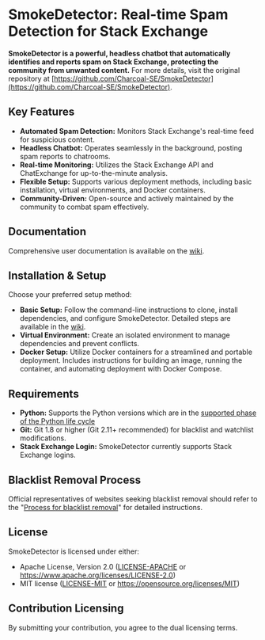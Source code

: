 # SmokeDetector: Real-time Spam Detection for Stack Exchange

**SmokeDetector is a powerful, headless chatbot that automatically identifies and reports spam on Stack Exchange, protecting the community from unwanted content.**  For more details, visit the original repository at [https://github.com/Charcoal-SE/SmokeDetector](https://github.com/Charcoal-SE/SmokeDetector).

## Key Features

*   **Automated Spam Detection:** Monitors Stack Exchange's real-time feed for suspicious content.
*   **Headless Chatbot:** Operates seamlessly in the background, posting spam reports to chatrooms.
*   **Real-time Monitoring:** Utilizes the Stack Exchange API and ChatExchange for up-to-the-minute analysis.
*   **Flexible Setup:** Supports various deployment methods, including basic installation, virtual environments, and Docker containers.
*   **Community-Driven:**  Open-source and actively maintained by the community to combat spam effectively.

## Documentation

Comprehensive user documentation is available on the [wiki](https://charcoal-se.org/smokey).

## Installation & Setup

Choose your preferred setup method:

*   **Basic Setup:**  Follow the command-line instructions to clone, install dependencies, and configure SmokeDetector. Detailed steps are available in the [wiki](https://charcoal-se.org/smokey/Set-Up-and-Run-SmokeDetector).
*   **Virtual Environment:**  Create an isolated environment to manage dependencies and prevent conflicts.
*   **Docker Setup:**  Utilize Docker containers for a streamlined and portable deployment.  Includes instructions for building an image, running the container, and automating deployment with Docker Compose.

## Requirements

*   **Python:** Supports the Python versions which are in the [supported phase of the Python life cycle](https://devguide.python.org/versions/)
*   **Git:** Git 1.8 or higher (Git 2.11+ recommended) for blacklist and watchlist modifications.
*   **Stack Exchange Login:** SmokeDetector currently supports Stack Exchange logins.

## Blacklist Removal Process

Official representatives of websites seeking blacklist removal should refer to the "[Process for blacklist removal](https://charcoal-se.org/smokey/Process-for-blacklist-removal)" for detailed instructions.

## License

SmokeDetector is licensed under either:

*   Apache License, Version 2.0 ([LICENSE-APACHE](LICENSE-APACHE) or <https://www.apache.org/licenses/LICENSE-2.0>)
*   MIT license ([LICENSE-MIT](LICENSE-MIT) or <https://opensource.org/licenses/MIT>)

## Contribution Licensing

By submitting your contribution, you agree to the dual licensing terms.